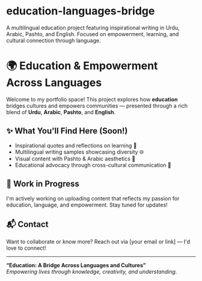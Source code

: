 # education-languages-bridge
A multilingual education project featuring inspirational writing in Urdu, Arabic, Pashto, and English. Focused on empowerment, learning, and cultural connection through language.


# 🌍 Education & Empowerment Across Languages

Welcome to my portfolio space! This project explores how **education** bridges cultures and empowers communities — presented through a rich blend of **Urdu**, **Arabic**, **Pashto**, and **English**.

## ✨ What You'll Find Here (Soon!)
- Inspirational quotes and reflections on learning 🧠  
- Multilingual writing samples showcasing diversity 🌐  
- Visual content with Pashto & Arabic aesthetics 🎨  
- Educational advocacy through cross-cultural communication 🤝  

## 🚧 Work in Progress
I'm actively working on uploading content that reflects my passion for education, language, and empowerment. Stay tuned for updates!

## 📬 Contact
Want to collaborate or know more? Reach out via [your email or link] — I'd love to connect!

---

**“Education: A Bridge Across Languages and Cultures”**  
*Empowering lives through knowledge, creativity, and understanding.*
